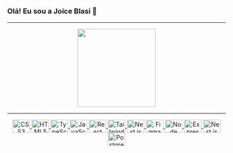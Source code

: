 ### Olá! Eu sou a Joice Blasi 👋

<hr/>
<div align="center">
  <a href="https://github.com/joice-blasi">
  <img height="180em" src="https://github-readme-stats.vercel.app/api?username=joice-blasi&show_icons=true&theme=dracula&include_all_commits=true&count_private=true"/>
</div>
<hr/>
<div align="center">
  
  <img height="30" width="40" align="center" alt="CSS3" src="https://cdn.jsdelivr.net/gh/devicons/devicon/icons/css3/css3-original.svg" />
  <img height="30" width="40" align="center" alt="HTML5" src="https://cdn.jsdelivr.net/gh/devicons/devicon/icons/html5/html5-original.svg" />       
  <img height="30" width="40" align="center" alt="TypeScript" src="https://cdn.jsdelivr.net/gh/devicons/devicon/icons/typescript/typescript-original.svg" />
  <img height="30" width="40" align="center" alt="JavaScript" src="https://cdn.jsdelivr.net/gh/devicons/devicon/icons/javascript/javascript-original.svg" />
  <img height="30" width="40" align="center" alt="React" src="https://cdn.jsdelivr.net/gh/devicons/devicon/icons/react/react-original.svg" />
  <img height="30" width="40" align="center" alt="Tailwind" src="https://cdn.jsdelivr.net/gh/devicons/devicon/icons/tailwindcss/tailwindcss-plain.svg" />
  <img height="30" width="40" align="center" alt="Next.js" src="https://cdn.jsdelivr.net/gh/devicons/devicon/icons/nextjs/nextjs-original.svg" />
  <img height="30" width="40" align="center" alt="Figma" src="https://cdn.jsdelivr.net/gh/devicons/devicon/icons/figma/figma-original.svg" />      
  <img height="30" width="40" align="center" alt="Node" src="https://cdn.jsdelivr.net/gh/devicons/devicon/icons/nodejs/nodejs-original.svg" />     
  <img height="30" width="40" align="center" alt="Express" src="https://cdn.jsdelivr.net/gh/devicons/devicon/icons/express/express-original.svg" />
  <img height="30" width="40" align="center" alt="Nest.js" src="https://cdn.jsdelivr.net/gh/devicons/devicon/icons/nestjs/nestjs-plain.svg" />       
  <img height="30" width="40" align="center" alt="PostgreSQL" src="https://cdn.jsdelivr.net/gh/devicons/devicon/icons/postgresql/postgresql-plain.svg" />
</div>
